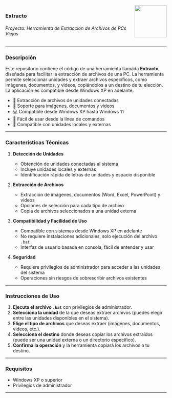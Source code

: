<img align="right" width="100" height="100" src="https://github.com/user-attachments/assets/083b8d83-9065-49b1-ba54-f26dcd547d8c">

### Extracto  
###### Proyecto: Herramienta de Extracción de Archivos de PCs Viejas

---

### Descripción  
Este repositorio contiene el código de una herramienta llamada **Extracto**, diseñada para facilitar la extracción de archivos de una PC. La herramienta permite seleccionar unidades y extraer archivos específicos, como imágenes, documentos, y videos, copiándolos a un destino de tu elección. La aplicación es compatible desde Windows XP en adelante.

- 📂 Extracción de archivos de unidades conectadas  
- 🎥 Soporte para imágenes, documentos y videos  
- 💻 Compatible desde Windows XP hasta Windows 11  
- 💼 Fácil de usar desde la línea de comandos  
- 🔄 Compatible con unidades locales y externas  

---

### Características Técnicas

1. **Detección de Unidades**
   - Obtención de unidades conectadas al sistema
   - Incluye unidades locales y externas
   - Identificación rápida de letras de unidades y espacio disponible

2. **Extracción de Archivos**
   - Extracción de imágenes, documentos (Word, Excel, PowerPoint) y videos
   - Opciones de selección para cada tipo de archivo
   - Copia de archivos seleccionados a una unidad externa

3. **Compatibilidad y Facilidad de Uso**
   - Compatible con sistemas desde Windows XP en adelante  
   - No requiere instalaciones adicionales, solo ejecución del archivo `.bat`
   - Interfaz de usuario basada en consola, fácil de entender y usar  

4. **Seguridad**
   - Requiere privilegios de administrador para acceder a las unidades del sistema
   - Operaciones sin riesgos de sobrescribir archivos existentes

---

### Instrucciones de Uso

1. **Ejecuta el archivo `.bat`** con privilegios de administrador.
2. **Selecciona la unidad** de la que deseas extraer archivos (puedes elegir entre las unidades disponibles en el sistema).
3. **Elige el tipo de archivos** que deseas extraer (imágenes, documentos, videos, etc.).
4. **Selecciona el destino** donde deseas copiar los archivos extraídos (puede ser una unidad externa o un directorio específico).
5. **Confirma la operación** y la herramienta copiará los archivos a tu destino.

---

### Requisitos

- Windows XP o superior  
- Privilegios de administrador

---

